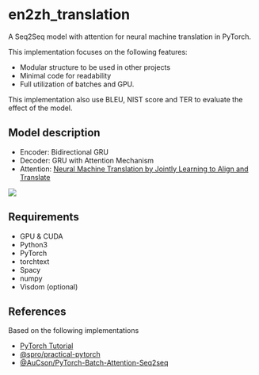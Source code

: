 # en2zh_translation

A Seq2Seq model with attention for neural machine translation in PyTorch.

This implementation focuses on the following features:

- Modular structure to be used in other projects
- Minimal code for readability
- Full utilization of batches and GPU.

This implementation also use BLEU, NIST score and TER to evaluate the effect of the model.

## Model description

* Encoder: Bidirectional GRU
* Decoder: GRU with Attention Mechanism
* Attention: [Neural Machine Translation by Jointly Learning to Align and Translate](https://arxiv.org/abs/1409.0473)

![](http://www.wildml.com/wp-content/uploads/2015/12/Screen-Shot-2015-12-30-at-1.16.08-PM.png)

## Requirements

* GPU & CUDA
* Python3
* PyTorch
* torchtext
* Spacy
* numpy
* Visdom (optional)

## References

Based on the following implementations

* [PyTorch Tutorial](http://pytorch.org/tutorials/intermediate/seq2seq_translation_tutorial.html)
* [@spro/practical-pytorch](https://github.com/spro/practical-pytorch)
* [@AuCson/PyTorch-Batch-Attention-Seq2seq](https://github.com/AuCson/PyTorch-Batch-Attention-Seq2seq)
